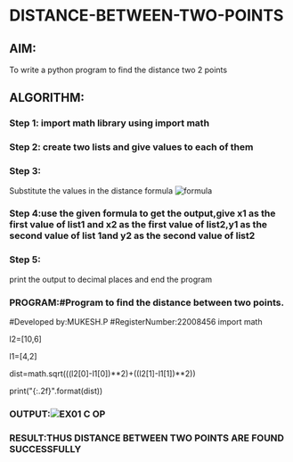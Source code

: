 # DISTANCE-BETWEEN-TWO-POINTS

## AIM:
To write a python program to find the distance two 2 points
## ALGORITHM:
### Step 1: import math library using import math
### Step 2: create two lists and give values to each of them
### Step 3: 
Substitute the values in the distance formula   ![formula](/formula.jpg)

### Step 4:use the given formula to get the output,give x1 as the first value of list1 and x2 as the first value of list2,y1 as the second value of list 1and y2 as the second  value of list2 
### Step 5: 
print the output to decimal places and end the program
### PROGRAM:#Program to find the distance between two points.
#Developed by:MUKESH.P 
#RegisterNumber:22008456
import math

l2=[10,6]

l1=[4,2]

dist=math.sqrt(((l2[0]-l1[0])**2)+((l2[1]-l1[1])**2))

print("{:.2f}".format(dist))
  


### OUTPUT:![EX01 C OP](https://user-images.githubusercontent.com/119393818/213912296-af82d3c9-59ac-4fcf-b147-c77ffa6bf4e4.png)



### RESULT:THUS DISTANCE BETWEEN TWO POINTS ARE FOUND SUCCESSFULLY
